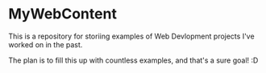 # MyWebContent
This is a repository for storiing examples of Web Devlopment projects I've worked on in the past.

The plan is to fill this up with countless examples, and that's a sure goal! :D
